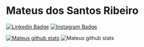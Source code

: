 # Mateus dos Santos Ribeiro
[![Linkedin Badge](https://img.shields.io/badge/linkedin-%230077B5.svg?&style=for-the-badge&logo=linkedin&logoColor=white&link=https://www.linkedin.com/in/mateus-ribeiro-b104a9120/)](https://www.linkedin.com/in/mateus-ribeiro-b104a9120/)
[![Instagram Badge](https://img.shields.io/badge/instagram-%23E4405F.svg?&style=for-the-badge&logo=instagram&logoColor=white&link=https://www.instagram.com/mateus_s_ribeiro/)](https://www.instagram.com/mateus_s_ribeiro/)

[![Mateus github stats](https://github-readme-stats.vercel.app/api?username=MateusBCC020)](https://github.com/MateusBCC020)
![Mateus github stats](https://github-readme-stats.vercel.app/api?username=MateusBCC020&show_icons=true&theme=merko)
